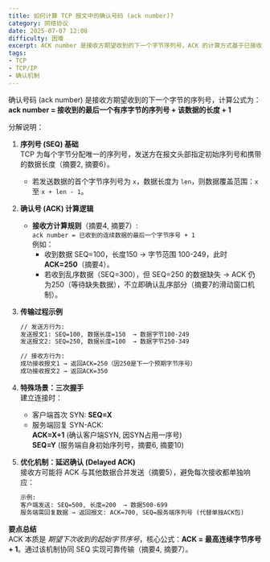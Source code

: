 ```yaml
---
title: 如何计算 TCP 报文中的确认号码 (ack number)?
category: 网络协议
date: 2025-07-07 12:08
difficulty: 困难
excerpt: ACK number 是接收方期望收到的下一个字节序列号，ACK 的计算方式基于已接收数据包的最后一个有序字节。
tags:
- TCP
- TCP/IP
- 确认机制
---
```

确认号码 (ack number) 是接收方期望收到的下一个字节的序列号，计算公式为：  
**ack number = 接收到的最后一个有序字节的序列号 + 该数据的长度 + 1**  

分解说明：  
1. **序列号 (SEQ) 基础**  
   TCP 为每个字节分配唯一的序列号，发送方在报文头部指定初始序列号和携带的数据长度（摘要2, 摘要6）。  
   - 若发送数据的首个字节序列号为 `x`，数据长度为 `len`，则数据覆盖范围：`x` 至 `x + len - 1`。  

2. **确认号 (ACK) 计算逻辑**  
   - **接收方计算规则**（摘要4, 摘要7）:  
     `ack number = 已收到的连续数据的最后一个字节序号 + 1`  
     例如：  
     - 收到数据 SEQ=100，长度150 → 字节范围 100-249，此时 **ACK=250**（摘要4）。  
     - 若收到乱序数据（SEQ=300），但 SEQ=250 的数据缺失 → ACK 仍为250（等待缺失数据），不立即确认乱序部分（摘要7的滑动窗口机制）。  

3. **传输过程示例**  
   ```markdown
   // 发送方行为:
   发送报文1: SEQ=100, 数据长度=150  → 数据字节100-249
   发送报文2: SEQ=250, 数据长度=100  → 数据字节250-349

   // 接收方行为:
   成功接收报文1 → 返回ACK=250（因250是下一个预期字节序号）
   成功接收报文2 → 返回ACK=350
   ```

4. **特殊场景：三次握手**  
   建立连接时：  
   - 客户端首次 SYN: **SEQ=X**  
   - 服务端回复 SYN-ACK:  
     **ACK=X+1** (确认客户端SYN, 因SYN占用一序号)  
     **SEQ=Y** (服务端自身初始序列号，摘要6, 摘要10)  

5. **优化机制：延迟确认 (Delayed ACK)**  
   接收方可能将 ACK 与其他数据合并发送（摘要5），避免每次接收都单独响应：  
   ```markdown
   示例: 
   客户端发送: SEQ=500, 长度=200  → 数据500-699
   服务端需回复数据 → 返回报文: ACK=700, SEQ=服务端序列号 (代替单独ACK包)
   ```

**要点总结**  
ACK 本质是 *期望下次收到的起始字节序号*，核心公式：**ACK = 最高连续字节序号 + 1**。通过该机制协同 SEQ 实现可靠传输（摘要4, 摘要7）。
